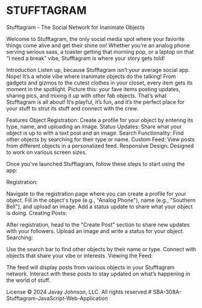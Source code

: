 # STUFFTAGRAM

Stufftagram - The Social Network for Inanimate Objects 

 Welcome to Stufftagram, the only social media spot where your favorite things come alive and get their shine on! Whether you’re an analog phone serving serious sass, a toaster getting that morning pop, or a laptop on that “I need a break” vibe, Stufftagram is where your story gets told! 

Introduction
Listen up, because Stufftagram isn’t your average social app. Nope! It’s a whole vibe where inanimate objects do the talking! From gadgets and gizmos to the cutest clothes in your closet, every item gets its moment in the spotlight. Picture this: your fave items posting updates, sharing pics, and mixing it up with other fab objects. That’s what Stufftagram is all about! It’s playful, it’s fun, and it’s the perfect place for your stuff to strut its stuff and connect with the crew. 

Features
Object Registration: Create a profile for your object by entering its type, name, and uploading an image.
Status Updates: Share what your object is up to with a text post and an image.
Search Functionality: Find other objects by searching for their type or name.
Custom Feed: View posts from different objects in a personalized feed.
Responsive Design: Designed to work on various screen sizes.

Once you've launched Stufftagram, follow these steps to start using the app:

Registration:

Navigate to the registration page where you can create a profile for your object.
Fill in the object's type (e.g., "Analog Phone"), name (e.g., "Southern Bell"), and upload an image.
Add a status update to share what your object is doing.
Creating Posts:

After registration, head to the "Create Post" section to share new updates with your followers.
Upload an image and write a status for your object.
Searching:

Use the search bar to find other objects by their name or type.
Connect with objects that share your vibe or interests.
Viewing the Feed:

The feed will display posts from various objects in your Stufftagram network.
Interact with these posts to stay updated on what’s happening in the world of stuff.


License
© 2024 Javay Johnson, LLC. All rights reserved.# SBA-308A-Stufftagram-JavaScript-Web-Application
